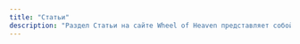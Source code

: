 ```yaml
---
title: "Статьи"
description: "Раздел Статьи на сайте Wheel of Heaven представляет собой разнообразную коллекцию писаний, которые углубляются в центральные темы сайта. Этот раздел идеально подходит для читателей, которые стремятся расширить свое понимание исследования сайта космических связей и происхождения человечества через хорошо исследованный и увлекательно написанный контент."
---
```

